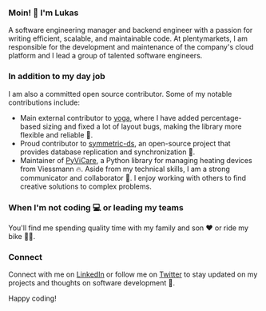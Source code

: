 ### Moin! 👋 I'm Lukas

A software engineering manager and backend engineer with a passion for writing efficient, scalable, and maintainable code.
At plentymarkets, I am responsible for the development and maintenance of the company's cloud platform and I lead a group of talented software engineers.

### In addition to my day job

I am also a committed open source contributor. Some of my notable contributions include:

- Main external contributor to [yoga](https://github.com/facebook/yoga/), where I have added percentage-based sizing and fixed a lot of layout bugs, making the library more flexible and reliable 💪.
- Proud contributor to [symmetric-ds](https://github.com/jumpmind/symmetric-ds/), an open-source project that provides database replication and synchronization 🔄.
- Maintainer of [PyViCare](https://github.com/somm15/PyViCare/), a Python library for managing heating devices from Viessmann 🔥.
Aside from my technical skills, I am a strong communicator and collaborator 🤝. I enjoy working with others to find creative solutions to complex problems.

### When I'm not coding 💻 or leading my teams

You'll find me spending quality time with my family and son ❤️ or ride my bike 🚴‍♂️.

### Connect

Connect with me on [LinkedIn](https://www.linkedin.com/in/lukas-woehrl/) or follow me on [Twitter](https://twitter.com/lwoehrl) to stay updated on my projects and thoughts on software development 💬.

Happy coding!


